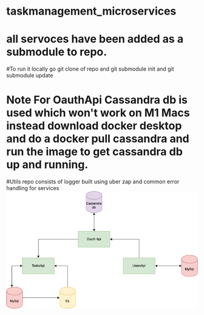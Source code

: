 # taskmanagement_microservices
# all servoces have been added as a submodule to repo.
#To run it locally go git clone of repo and git submodule init and git submodule update 
# Note For OauthApi Cassandra db is used which won't work on M1 Macs instead download docker desktop and do a docker pull cassandra and run the image to get cassandra db up and running.
#Utils repo consists of logger built using uber zap and common error handling for services
![plot](./microservices.png)
